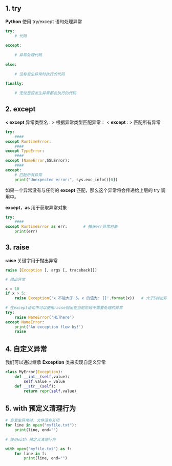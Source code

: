 ## 1. try
**Python** 使用 try/except  语句处理异常
```python
try:
    # 代码
    
except: 
    
    # 异常处理代码
    
else:
    
    # 没有发生异常时执行的代码
    
finally:
    
    # 无论是否发生异常都会执行的代码
```
## 
## 2. except


**< except** 异常类型名 : >   根据异常类型匹配异常： 
< **except** : > 匹配所有异常
```python
try:
    ####
except RuntimeError:
    ####
except TypeError:
    ####
except (NameError,SSLError):
    ####
except:
    # 匹配所有异常 
    print("Unexpected error:", sys.exc_info()[0])
```
如果一个异常没有与任何的 **except** 匹配，那么这个异常将会传递给上层的 try 调用中。
**​**

**except**，**as** 用于获取异常对象
```python
try:
    ####
except RuntimeError as err:       # 捕获err异常对象
    print(err)        
```
 
## 3. raise 


**raise** 关键字用于抛出异常
```python
raise [Exception [, args [, traceback]]]

# 抛出异常

x = 10
if x > 5:
    raise Exception('x 不能大于 5。x 的值为: {}'.format(x))   # 大于5抛出异常
    
# 在except语句中可以使用raise抛出在当前阶段不需要处理的异常
try:
    raise NameError('HiThere')
except NameError:
    print('An exception flew by!')
    raise
```


## 4. 自定义异常


我们可以通过继承 **Exception** 类来实现自定义异常
​

```python
class MyError(Exception):
    def __int__(self,value):
        self.value = value
    def __str__(self):
        return repr(self.value)
```


## 5. with 预定义清理行为


```python
# 当发生异常时，文件没有关闭
for line in open("myfile.txt"):
    print(line, end="")
    
# 使用with 预定义清理行为

with open("myfile.txt") as f:
    for line in f:
        print(line, end="")

    
 
```
